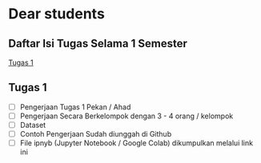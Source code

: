 # Dear students

## Daftar Isi Tugas Selama 1 Semester

[Tugas 1](https://github.com/asrulabdullah99/data_mining#tugas-1)

## Tugas 1

- [ ] Pengerjaan Tugas 1 Pekan / Ahad
- [ ] Pengerjaan Secara Berkelompok dengan 3 - 4 orang / kelompok
- [ ] Dataset
- [ ] Contoh Pengerjaan Sudah diunggah di Github
- [ ] File ipnyb (Jupyter Notebook / Google Colab) dikumpulkan melalui link ini
